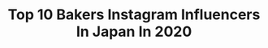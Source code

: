 ---
title: Top 10 Bakers Instagram Influencers In Japan In 2020
description: >-
  Find top bakers Instagram influencers in Japan in 2020. Most popular hashtags: #bread #pr #sourdough #bikersofinstagram.
platform: Instagram
hits: 69
text_top: See the top-rated Instagram accounts on inBeat.
text_bottom: inBeat holds 69 Instagram influencers like this in Japan for you to contact.
profiles:
  - username: "iamlilfroggy"
    fullname: >-
      🐸小青蛙
    bio: >-
      🇭🇰🇨🇳🇬🇧/LSE/Math major👩🏻‍🎓/amateur artist👩🏻‍🎨/ passionate baker👩🏻‍🍳⠀⠀ ⠀ ⠀⠀⠀⠀ ⠀⠀⠀⠀⠀⠀⠀ ⠀⠀⠀⠀ 💌puddingzmt@gmail.com for collaboration 📍currently in 🇭🇰
    location: "Japan"
    followers: 303778
    engagement: 232
    commentsToLikes: 0.009945
    id: ck6uhnbkma4a20j71a8ukuxtx
    verified: false
    hashtags: "#filmphotography, #vogue, #cartier, #event"
  - username: "nov1966"
    fullname: >-
      E.nov
    bio: >-
      Self-taught baker Bread is art Japan niigata🇯🇵 La Boulangerie Richer
    location: "Japan"
    followers: 28003
    engagement: 316
    commentsToLikes: 0.010827
    id: ck8t2dd2gz1rt0j789d2atkyx
    verified: false
    hashtags: "#sourdough, #danois, #viennoiserie, #naturalyast"
  - username: "konel_bread"
    fullname: >-
      Ran
    bio: >-
      konel（こーねる） Bread artist！ Tokyo🇯🇵 著書📙「しあわせのイラストパン 」 切ると絵がでるパン、#イラストパン 考案者 “美味しくて可愛いパン”を色々作っています◎ 著書 📙「イラストパンレシピBOOK」 営利宣伝目的のデザインの模倣ご遠慮下さい！
    location: "Japan"
    followers: 331116
    engagement: 189
    commentsToLikes: 0.011614
    id: ck5c4mstv1o720i11g4hivj64
    verified: false
    hashtags: "#catstagram, #bear, #loafbread, #bread"
  - username: "ennmoo1208"
    fullname: >-
      🌸emily❤︎asuna🌸
    bio: >-
      ASUƝA④
    location: "Japan"
    followers: 34656
    engagement: 250
    commentsToLikes: 0.031998
    id: ckap10tgbsmu30i7899a31kls
    verified: false
    hashtags: "#justbaby, #pr, #urbancherry, #4bwatches"
  - username: "_tomomi18"
    fullname: >-
      tomomi
    bio: >-
      👧 6y 👦 2y 👩母管理 いいね、コメント、フォローありがとうございます♡
    location: "Japan"
    followers: 39212
    engagement: 209
    commentsToLikes: 0.016001
    id: ck5hmi6pslzvx0i11788qlfnf
    verified: false
    hashtags: "#kidsfashion, #yuzuharu, #coordinate, #pr"
  - username: "mmm_09"
    fullname: >-
      minami
    bio: >-
      ありがとうございました 終 ↓ ↓
    location: "Japan"
    followers: 25221
    engagement: 302
    commentsToLikes: 0.006465
    id: ckap8gl13o7xq0i7878odewyt
    verified: false
    hashtags: "#room, #myroom, #apartment, #interior"
  - username: "fumigrafico"
    fullname: >-
      fumigrafico フミグラフィコ
    bio: >-
      Micro sourdough bakery in Tokyo. 火水金土 〜20時 フミグラフィコは店主がたった一人で営むマイクロベーカリーです。店舗を持たず、販売は夕方から、などご不便をおかけしますが、その分ていねいな仕事を心がけ、納得のできるパンだけを味わっていただけるように精進します。
    location: "Japan"
    followers: 27323
    engagement: 324
    commentsToLikes: 0.012682
    id: ck15uaazfm6un0i19rjefuyrg
    verified: false
    hashtags: "#ilovebaking, #bread, #yoyogiuehara, #ubereats"
  - username: "atsushi_kurumata"
    fullname: >-
      🇺🇸ATSUSHI KURUMATA🇯🇵
    bio: >-
      オーナーシェフ 🍔THE GREAT BURGER 🍔THE GREAT BURGER STAND 🍩GOOD TOWN DOUGHNUTS 🍕GOOD TOWN BAKEHOUSE 🍞THE LITTLE BAKERY TOKYO 🍚THE TEISYOKU SHOP が直営店 他プロデュース多数
    location: "Japan"
    followers: 17473
    engagement: 279
    commentsToLikes: 0.006041
    id: ckf5w0i64qh8u0j2339caemk3
    verified: false
    hashtags: "#thelittlebakerytokyo, #ecobag, #thegreatburger, #thegreatburgerstand"
  - username: "emo_thinker"
    fullname: >-
      ابجت  🔴
    bio: >-
      ABhi (royalenfield) 🏍 . standard 350 . BikeR🌍 . Fitness model💪 . Modelling👕 . mechanical 🛠 . palakkad | kochi . powered by: @pvrwheelsroyalenfield
    location: "Japan"
    followers: 7791
    engagement: 1991
    commentsToLikes: 0.054009
    id: ckap2k38zz6e20i78aet83e5p
    verified: false
    hashtags: "#speed, #moto, #bikersaroundtheglobe, #entekeralam"
  - username: "ca329ino"
    fullname: >-
      いちこ🌱Ichico
    bio: >-
      ちょっとだけバイクが好きなOL @xxmotoholicxx Born 🇺🇸 grew up🇨🇿 Z900/Daytona675/ksr110/serow on restore
    location: "Japan"
    followers: 21587
    engagement: 1414
    commentsToLikes: 0.030490
    id: ck13ak7gzqrzi0i19cfkqoifg
    verified: false
    hashtags: "#kawasakigirl, #girlsbiker, #ss, #kawasakizclub"
---